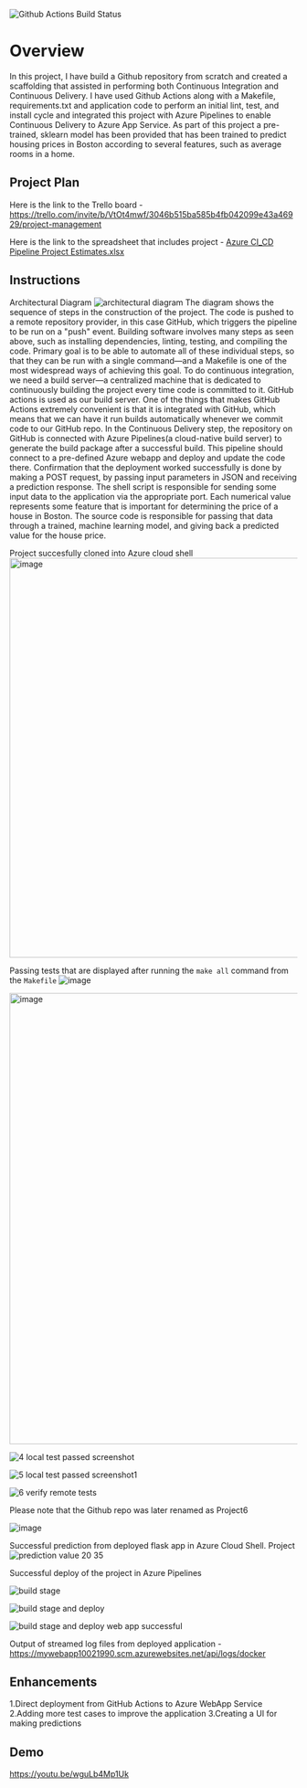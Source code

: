 
![Github Actions Build Status](https://github.com/rashmidesai09/Project6/actions/workflows/main.yml/badge.svg)

# Overview

In this project, I have build a Github repository from scratch and created a scaffolding that assisted in performing both Continuous Integration and Continuous Delivery. I have used Github Actions along with a Makefile, requirements.txt and application code to perform an initial lint, test, and install cycle and integrated this project with Azure Pipelines to enable Continuous Delivery to Azure App Service. As part of this project a pre-trained, sklearn model has been provided that has been trained to predict housing prices in Boston according to several features, such as average rooms in a home.

## Project Plan
Here is the link to the Trello board - https://trello.com/invite/b/VtOt4mwf/3046b515ba585b4fb042099e43a46929/project-management

Here is the link to the spreadsheet that includes project -
[Azure CI_CD Pipeline Project Estimates.xlsx](https://github.com/rashmidesai09/Project6/files/9653055/Azure.CI_CD.Pipeline.Project.Estimates.xlsx)


## Instructions
Architectural Diagram 
![architectural diagram](https://user-images.githubusercontent.com/97893144/192469299-7bf7f2a8-ada1-400d-bc3a-0d187dfedc9e.png)
The diagram shows the sequence of steps in the construction of the project. The code is pushed to a remote repository provider, in this case GitHub, which triggers the pipeline to be run on a "push" event. Building software involves many steps as seen above, such as installing dependencies, linting, testing, and compiling the code. Primary goal is to be able to automate all of these individual steps, so that they can be run with a single command—and a Makefile is one of the most widespread ways of achieving this goal. To do continuous integration, we need a build server—a centralized machine that is dedicated to continuously building the project every time code is committed to it. GitHub actions is used as our build server. One of the things that makes GitHub Actions extremely convenient is that it is integrated with GitHub, which means that we can have it run builds automatically whenever we commit code to our GitHub repo. 
In the Continuous Delivery step, the repository on GitHub is connected with Azure Pipelines(a cloud-native build server) to generate the build package after a successful build. This pipeline should connect to a pre-defined Azure webapp and deploy and update the code there.
Confirmation that the deployment worked successfully is done by making a POST request, by passing input parameters in JSON and receiving a prediction response.
The shell script is responsible for sending some input data to the application via the appropriate port. Each numerical value represents some feature that is important for determining the price of a house in Boston. The source code is responsible for passing that data through a trained, machine learning model, and giving back a predicted value for the house price.

Project succesfully cloned into Azure cloud shell
<img width="700" alt="image" src="https://user-images.githubusercontent.com/97893144/192559986-5f76c15f-6887-4b8b-8aab-ccca95788e46.png">

Passing tests that are displayed after running the `make all` command from the `Makefile`
![image](https://user-images.githubusercontent.com/97893144/192557041-eb5b2f8c-7ef7-4c36-9d72-d558b1a986d0.png)

<img width="790" alt="image" src="https://user-images.githubusercontent.com/97893144/192556009-dfc63fff-10ae-4a57-9913-12cc20ca5093.png">

![4 local test passed screenshot](https://user-images.githubusercontent.com/97893144/192556287-eb6f9805-40b3-41ff-ad5f-aec7502af52a.jpg)

![5 local test passed screenshot1](https://user-images.githubusercontent.com/97893144/192556322-1d1b3f05-0efa-48f0-81b3-7b99a727769d.jpg)

![6 verify remote tests](https://user-images.githubusercontent.com/97893144/192556346-0c7dc23e-e70e-4b8c-bff4-9384b39cfb6e.jpg)

Please note that the Github repo was later renamed as Project6

![image](https://user-images.githubusercontent.com/97893144/192557562-b0ec2f9d-24ed-4c0e-94f0-521614f30b56.png)

Successful prediction from deployed flask app in Azure Cloud Shell. 
 Project ![prediction value 20 35](https://user-images.githubusercontent.com/97893144/192558429-49a5fea2-1d49-4425-ba65-98de63f1d048.jpg)
 
Successful deploy of the project in Azure Pipelines

![build stage ](https://user-images.githubusercontent.com/97893144/192558661-565c237a-8f47-4b6f-9f9c-21fb98ae5346.jpg)

![build stage and deploy](https://user-images.githubusercontent.com/97893144/192558798-b6cb7f85-0417-483e-a366-1790453124c5.jpg)

![build stage and deploy web app successful](https://user-images.githubusercontent.com/97893144/192558737-655ef8a0-ea23-4909-8b75-d64dded081b4.jpg)

Output of streamed log files from deployed application - https://mywebapp10021990.scm.azurewebsites.net/api/logs/docker

## Enhancements

1.Direct deployment from GitHub Actions to Azure WebApp Service
2.Adding more test cases to improve the application
3.Creating a UI for making predictions

## Demo 
https://youtu.be/wguLb4Mp1Uk


